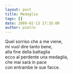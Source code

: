 ```yaml
---
layout: post
title: Medaglia
tags: []
date: 2009-02-13 17:35:00
author: pietro
---
```

Quel sorriso che a me viene,<br/>mi vuol dire tanto bene,<br/>alla fine della battaglia<br/>ecco al perdente una medaglia,<br/>che mai sarà in pace<br/>con entrambe le sue facce.
